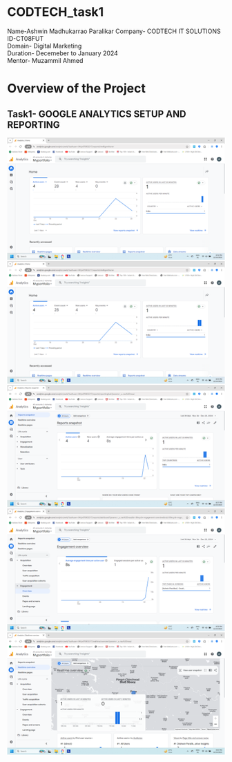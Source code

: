 # CODTECH_task1
Name-Ashwin Madhukarrao Paralikar
Company- CODTECH IT SOLUTIONS<br>
ID-CT08FUT<br>
Domain- Digital Marketing<br>
Duration- Decemeber to January 2024<br>
Mentor- Muzammil Ahmed

# Overview of the Project
## Task1- GOOGLE ANALYTICS SETUP AND REPORTING
![image1](https://github.com/ashwin2023paralikar/CODTECH_task1/blob/086f1d8e3e9f989e275d583b921531b80c6e2034/Screenshot%202024-12-24%20205411.png)
![](https://github.com/ashwin2023paralikar/CODTECH_task1/blob/5bb7507135fd023b5f0ec1d9034d30c2c5ab37ba/Screenshot%202024-12-24%20205534.png)
![](https://github.com/ashwin2023paralikar/CODTECH_task1/blob/832170a5c42825ebc90f576fff442e2e6a3fc668/Screenshot%202024-12-24%20205715.png)
![](https://github.com/ashwin2023paralikar/CODTECH_task1/blob/3d5484d76ca66ca28730030bbc467700ad92196a/Screenshot%202024-12-24%20205832.png)
![](https://github.com/ashwin2023paralikar/CODTECH_task1/blob/baea2320515a58de9084b9f97466063157cfe1e1/Screenshot%202024-12-24%20210023.png)
